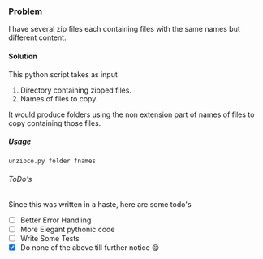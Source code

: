### Problem

I have several zip files each containing files with the same names but different content.

#### Solution

This python script takes as input

1. Directory containing zipped files.
2. Names of files to copy.

It would produce folders using the non extension part of names of files to copy containing those files.

##### Usage

`unzipco.py folder fnames`

###### ToDo's

Since this was written in a haste, here are some todo's

- [ ] Better Error Handling
- [ ] More Elegant pythonic code
- [ ] Write Some Tests
- [X] Do none of the above till further notice 😋
